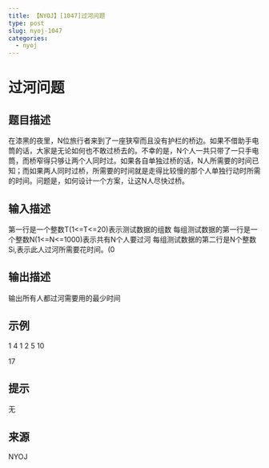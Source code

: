 ```yaml
---
title: 【NYOJ】[1047]过河问题
type: post
slug: nyoj-1047
categories:
  - nyoj
---
```


# 过河问题

## 题目描述

在漆黑的夜里，N位旅行者来到了一座狭窄而且没有护栏的桥边。如果不借助手电筒的话，大家是无论如何也不敢过桥去的。不幸的是，N个人一共只带了一只手电筒，而桥窄得只够让两个人同时过。如果各自单独过桥的话，N人所需要的时间已知；而如果两人同时过桥，所需要的时间就是走得比较慢的那个人单独行动时所需的时间。问题是，如何设计一个方案，让这N人尽快过桥。

## 输入描述

第一行是一个整数T(1<=T<=20)表示测试数据的组数 每组测试数据的第一行是一个整数N(1<=N<=1000)表示共有N个人要过河 每组测试数据的第二行是N个整数Si,表示此人过河所需要花时间。(0

## 输出描述

输出所有人都过河需要用的最少时间

## 示例

1 4 1 2 5 10

17

## 提示

无

## 来源

NYOJ
